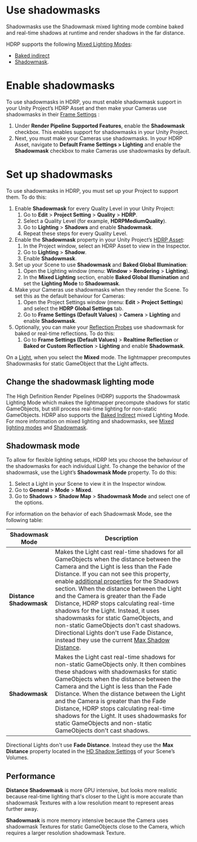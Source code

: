 # Use shadowmasks

Shadowmasks use the Shadowmask mixed lighting mode combine baked and real-time shadows at runtime and render shadows in the far distance. 

HDRP supports the following [Mixed Lighting Modes](https://docs.unity3d.com/Manual/LightMode-Mixed.html):

- [Baked indirect](https://docs.unity3d.com/Manual/LightMode-Mixed-BakedIndirect.html)
- [Shadowmask](https://docs.unity3d.com/Manual/LightMode-Mixed-ShadowmaskMode.html).

# Enable shadowmasks

To use shadowmasks in HDRP, you must enable shadowmask support in your Unity Project’s HDRP Asset and then make your Cameras use shadowmasks in their [Frame Settings](Frame-Settings.md) :

1. Under **Render Pipeline Supported Features**, enable the **Shadowmask** checkbox. This enables support for shadowmasks in your Unity Project.
2. Next, you must make your Cameras use shadowmasks. In your HDRP Asset, navigate to **Default Frame Settings > Lighting** and enable the **Shadowmask** checkbox to make Cameras use shadowmasks by default.

# Set up shadowmasks

To use shadowmasks in HDRP, you must set up your Project to support them. To do this:

1. Enable **Shadowmask** for every Quality Level in your Unity Project:
   1. Go to **Edit** > **Project Setting** > **Quality** > **HDRP**.
   2. Select a Quality Level (for example, **HDRPMediumQuality**).
   3. Go to **Lighting** > **Shadows** and enable **Shadowmask**.
   4. Repeat these steps for every Quality Level.
2. Enable the **Shadowmask** property in your Unity Project’s [HDRP Asset](HDRP-Asset.md):
   1. In the Project window, select an HDRP Asset to view in the Inspector.
   2. Go to **Lighting** > **Shadow**.
   3. Enable **Shadowmask**.
3. Set up your Scene to use **Shadowmask** and **Baked Global Illumination**:
   1. Open the Lighting window (menu: **Window** > **Rendering** > **Lighting**).
   2. In the **Mixed Lighting** section, enable **Baked Global Illumination** and set the **Lighting Mode** to **Shadowmask**.
4. Make your Cameras use shadowmasks when they render the Scene. To set this as the default behaviour for Cameras:
   1. Open the Project Settings window (menu: **Edit** > **Project Settings**) and select the **HDRP Global Settings** tab.
   2. Go to **Frame Settings (Default Values)** > **Camera** > **Lighting** and enable **Shadowmask**.
5. Optionally, you can make your [Reflection Probes](Reflection-Probes-Intro.md) use shadowmask for baked or real-time reflections. To do this:
   1. Go to **Frame Settings (Default Values)** > **Realtime Reflection** or **Baked or Custom Reflection** > **Lighting** and enable **Shadowmask**.

On a [Light](Light-Component.md), when you select the **Mixed** mode. The lightmapper precomputes Shadowmasks for static GameObject that the Light affects.


## Change the shadowmask lighting mode

The High Definition Render Pipelines (HDRP) supports the Shadowmask Lighting Mode which makes the lightmapper precompute shadows for static GameObjects, but still process real-time lighting for non-static GameObjects. HDRP also supports the [Baked Indirect](https://docs.unity3d.com/Manual/LightMode-Mixed-BakedIndirect.html) mixed Lighting Mode. For more information on mixed lighting and shadowmasks, see [Mixed lighting modes](https://docs.unity3d.com/Manual/LightMode-Mixed.html) and [Shadowmask](https://docs.unity3d.com/Manual/LightMode-Mixed-ShadowmaskMode.html).

## Shadowmask mode

To allow for flexible lighting setups, HDRP lets you choose the behaviour of the shadowmasks for each individual Light. To change the behavior of the shadowmask, use the Light’s **Shadowmask Mode** property. To do this:

1. Select a Light in your Scene to view it in the Inspector window.
2. Go to **General** > **Mode** > **Mixed**.
2. Go to **Shadows** > **Shadow Map** > **Shadowmask Mode** and select one of the options.

For information on the behavior of each Shadowmask Mode, see the following table:

| Shadowmask Mode     | Description                                                  |
| ------------------- | ------------------------------------------------------------ |
| **Distance Shadowmask** | Makes the Light cast real-time shadows for all GameObjects when the distance between the Camera and the Light is less than the Fade Distance. If you can not see this property, enable [additional properties](expose-all-additional-properties.md) for the Shadows section. When the distance between the Light and the Camera is greater than the Fade Distance, HDRP stops calculating real-time shadows for the Light. Instead, it uses shadowmasks for static GameObjects, and non-static GameObjects don't cast shadows. Directional Lights don't use Fade Distance, instead they use the current [Max Shadow Distance](Override-Shadows.md). |
| **Shadowmask**          | Makes the Light cast real-time shadows for non-static GameObjects only. It then combines these shadows with shadowmasks for static GameObjects when the distance between the Camera and the Light is less than the Fade Distance. When the distance between the Light and the Camera is greater than the Fade Distance, HDRP stops calculating real-time shadows for the Light. It uses shadowmasks for static GameObjects and non-static GameObjects don't cast shadows. |

<a name="DirectionalLightEquivalentProperty"></a>

Directional Lights don't use **Fade Distance**. Instead they use the **Max Distance** property located in the [HD Shadow Settings](Override-Shadows.md) of your Scene’s Volumes.

## Performance

**Distance Shadowmask** is more GPU intensive, but looks more realistic because real-time lighting that's closer to the Light is more accurate than shadowmask Textures with a low resolution meant to represent areas further away.

**Shadowmask** is more memory intensive because the Camera uses shadowmask Textures for static GameObjects close to the Camera, which requires a larger resolution shadowmask Texture.
